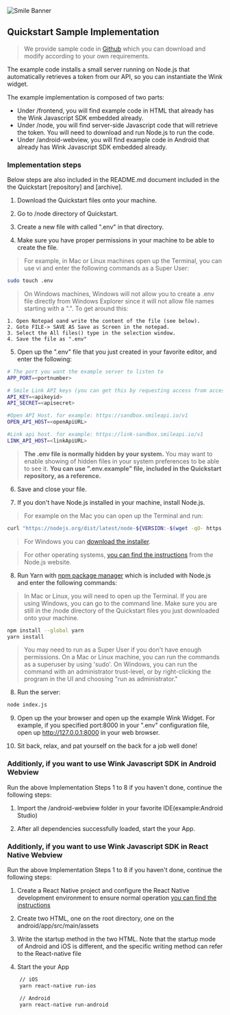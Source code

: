 ![Smile Banner](https://a-cloud.b-cdn.net/media/iW=2340&iH=726&oX=0&oY=0&cW=2340&cH=726/f814cf1173a99228c8a8fb75f74e9d1b.png)

## Quickstart Sample Implementation

> We provide sample code in [Github](https://github.com/SmileAPI/quickstart) which you can download and modify according to your own requirements.

The example code installs a small server running on Node.js that automatically retrieves a token from our API, so you can instantiate the Wink widget.

The example implementation is composed of two parts:

-   Under /frontend, you will find example code in HTML that already has the Wink Javascript SDK embedded already.
-   Under /node, you will find server-side Javascript code that will retrieve the token. You will need to download and run Node.js to run the code.
-   Under /android-webview, you will find example code in Android that already has Wink Javascript SDK embedded already.

### Implementation steps

Below steps are also included in the README.md document included in the the Quickstart [repository] and [archive].

1. Download the Quickstart files onto your machine.

2. Go to /node directory of Quickstart.

3. Create a new file with called ".env" in that directory.

4. Make sure you have proper permissions in your machine to be able to create the file.

> For example, in Mac or Linux machines open up the Terminal, you can use vi and enter the following commands as a Super User:

```bash
sudo touch .env
```

> On Windows machines, Windows will not allow you to create a .env file directly from Windows Explorer since it will not allow file names starting with a ".". To get around this:

```
1. Open Notepad oand write the content of the file (see below).
2. Goto FILE-> SAVE AS Save as Screen in the notepad.
3. Select the All files() type in the selection window.
4. Save the file as ".env"
```

5. Open up the ".env" file that you just created in your favorite editor, and enter the following:

```bash
# The port you want the example server to listen to
APP_PORT=<portnumber>

# Smile Link API keys (you can get this by requesting access from access@getsmileapi.com)
API_KEY=<apikeyid>
API_SECRET=<apisecret>

#Open API Host. for example: https://sandbox.smileapi.io/v1
OPEN_API_HOST=<openApiURL>

#Link api host. for example: https://link-sandbox.smileapi.io/v1
LINK_API_HOST=<linkApiURL>
```

> **The .env file is normally hidden by your system.** You may want to enable showing of hidden files in your system preferences to be able to see it. **You can use ".env.example" file, included in the Quickstart repository, as a reference.**

6. Save and close your file.

7. If you don't have Node.js installed in your machine, install Node.js.

> For example on the Mac you can open up the Terminal and run:

```bash
curl "https://nodejs.org/dist/latest/node-${VERSION:-$(wget -qO- https://nodejs.org/dist/latest/ | sed -nE 's|.*>node-(.*)\.pkg</a>.*|\1|p')}.pkg" > "$HOME/Downloads/node-latest.pkg" && sudo installer -store -pkg "$HOME/Downloads/node-latest.pkg" -target "/"
```

> For Windows you can [download the installer](https://nodejs.org/en/#home-downloadhead).

> For other operating systems, [you can find the instructions](https://nodejs.org/en/download/package-manager/#macos) from the Node.js website.

8. Run Yarn with [npm package manager](https://www.npmjs.com/) which is included with Node.js and enter the following commands:

> In Mac or Linux, you will need to open up the Terminal. If you are using Windows, you can go to the command line. Make sure you are still in the /node directory of the Quickstart files you just downloaded onto your machine.

```bash
npm install --global yarn
yarn install
```

> You may need to run as a Super User if you don't have enough permissions. On a Mac or Linux machine, you can run the commands as a superuser by using 'sudo'. On Windows, you can run the command with an administrator trust-level, or by right-clicking the program in the UI and choosing "run as administrator."

8. Run the server:

```bash
node index.js
```

9. Open up the your browser and open up the example Wink Widget. For example, if you specified port:8000 in your ".env" configuration file, open up http://127.0.0.1:8000 in your web browser.

10. Sit back, relax, and pat yourself on the back for a job well done!

### Additionly, if you want to use Wink Javascript SDK in Android Webview

Run the above Implementation Steps 1 to 8 if you haven't done, continue the following steps:

1. Import the /android-webview folder in your favorite IDE(example:Android Studio)

2. After all dependencies successfully loaded, start the your App.

### Additionly, if you want to use Wink Javascript SDK in React Native Webview

Run the above Implementation Steps 1 to 8 if you haven't done, continue the following steps:

1. Create a React Native project and configure the React Native development environment to ensure normal operation [you can find the instructions](https://reactnative.dev/docs/getting-started)

2. Create two HTML, one on the root directory, one on the android/app/src/main/assets

3. Write the startup method in the two HTML. Note that the startup mode of Android and iOS is different, and the specific writing method can refer to the React-native file

4. Start the your App

```bash
    // iOS
    yarn react-native run-ios
```

```bash
    // Android
    yarn react-native run-android
```

